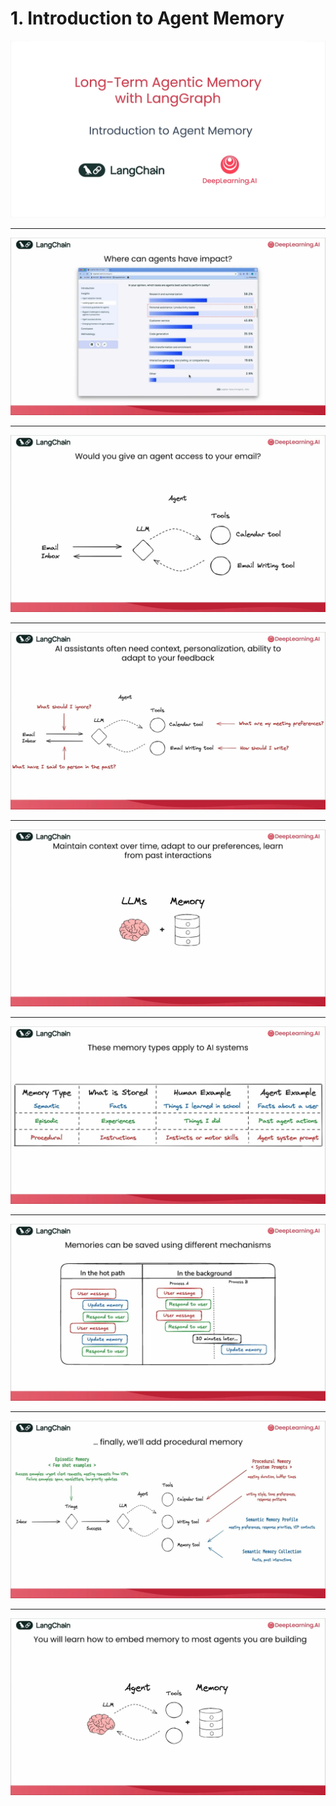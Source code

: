 # 1. Introduction to Agent Memory

![](Slides/videoframe_0.png)

---

![](Slides/videoframe_13565.png)

---

![](Slides/videoframe_58606.png)

---

![](Slides/videoframe_107457.png)

---

![](Slides/videoframe_150224.png)

---

![](Slides/videoframe_217144.png)

---

![](Slides/videoframe_250023.png)

---

![](Slides/videoframe_430358.png)

---

![](Slides/videoframe_461457.png)
